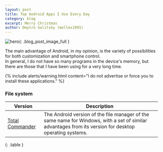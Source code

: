 ```yaml
---
layout: post
title: Top Android Apps I Use Every Day 
category: blog
excerpt: Merry Christmas
author: Dmytro Galitsky (melles1991)
---
```



![hero]({{site.baseurl}}/images/2020-12-24/MerryChristmas.png){: .blog_post_image_full }


The main advantage of Android, in my opinion, is the variety of possibilities for both customization and smartphone control.  
In general, I do not have so many programs in the device's memory, but there are those that I have been using for a very long time.

{% include alerts/warning.html content="I do not advertise or force you to install these applications." %}


###  File system
 |Version                   |Description                                                   |
|--------------------------|-------------------------------------------------------|
|[Total Commander](https://play.google.com/store/apps/details?id=com.ghisler.android.TotalCommander)|The Android version of the file manager of the same name for Windows, with a set of similar advantages from its version for desktop operating systems.|
{: .table }
